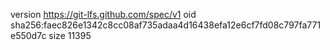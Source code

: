 version https://git-lfs.github.com/spec/v1
oid sha256:faec826e1342c8cc08af735adaa4d16438efa12e6cf7fd08c797fa771e550d7c
size 11395
